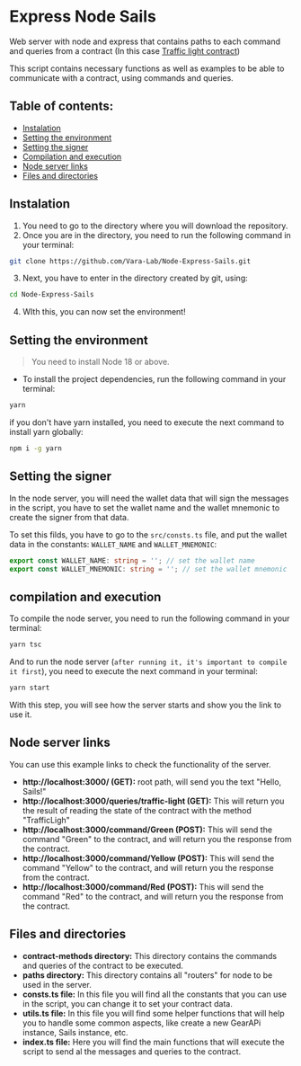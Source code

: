 # Express Node Sails

Web server with node and express that contains paths to each command and queries from a contract (In this case [Traffic light contract](https://github.com/Vara-Lab/traffic-light-integration/tree/main/traffic_light_contract))

This script contains necessary functions as well as examples to be able to communicate with a contract, using commands and queries.

## Table of contents:

- [Instalation](#instalation)
- [Setting the environment](#setting-the-environment)
- [Setting the signer](#setting-the-signer)
- [Compilation and execution](#compilation-and-execution)
- [Node server links](#node-server-links)
- [Files and directories](#files-and-directories)

## Instalation

1. You need to go to the directory where you will download the repository.
2. Once you are in the directory, you need to run the following command in your terminal:

```bash
git clone https://github.com/Vara-Lab/Node-Express-Sails.git
```

3. Next, you have to enter in the directory created by git, using:

```bash
cd Node-Express-Sails
```

4. WIth this, you can now set the environment!

## Setting the environment

> You need to install Node 18 or above.

- To install the project dependencies, run the following command in your terminal:

```bash
yarn
```

if you don't have yarn installed, you need to execute the next command to install yarn globally:

```bash
npm i -g yarn
```

## Setting the signer

In the node server, you will need the wallet data that will sign the messages in the script, you have to set the wallet name and the wallet mnemonic to create the signer from that data.

To set this filds, you have to go to the `src/consts.ts` file, and put the wallet data in the constants: `WALLET_NAME` and `WALLET_MNEMONIC`:

```typescript
export const WALLET_NAME: string = ''; // set the wallet name
export const WALLET_MNEMONIC: string = ''; // set the wallet mnemonic
```

## compilation and execution

To compile the node server, you need to run the following command in your terminal:

```bash
yarn tsc
```

And to run the node server (`after running it, it's important to compile it first`), you need to execute the next command in your terminal:

```bash
yarn start
```

With this step, you will see how the server starts and show you the link to use it.

## Node server links

You can use this example links to check the functionality of the server.

- **http://localhost:3000/ (GET):** root path, will send you the text "Hello, Sails!"
- **http://localhost:3000/queries/traffic-light (GET):** This will return you the result of reading the state of the contract with the method "TrafficLigh"
- **http://localhost:3000/command/Green (POST):** This will send the command "Green" to the contract, and will return you the response from the contract.
- **http://localhost:3000/command/Yellow (POST):** This will send the command "Yellow" to the contract, and will return you the response from the contract.
- **http://localhost:3000/command/Red (POST):** This will send the command "Red" to the contract, and will return you the response from the contract.

## Files and directories

- **contract-methods directory:** This directory contains the commands and queries of the contract to be executed.
- **paths directory:** This directory contains all "routers" for node to be used in the server.
- **consts.ts file:** In this file you will find all the constants that you can use in the script, you can change it to set your contract data.
- **utils.ts file:** In this file you will find some helper functions that will help you to handle some common aspects, like create a new GearAPi instance, Sails instance, etc.
- **index.ts file:** Here you will find the main functions that will execute the script to send al the messages and queries to the contract.